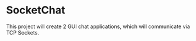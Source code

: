 # SocketChat
This project will create 2 GUI chat applications, which will communicate via TCP Sockets.
